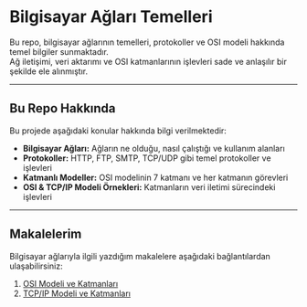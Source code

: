 # Bilgisayar Ağları Temelleri

Bu repo, bilgisayar ağlarının temelleri, protokoller ve OSI modeli hakkında temel bilgiler sunmaktadır.  
Ağ iletişimi, veri aktarımı ve OSI katmanlarının işlevleri sade ve anlaşılır bir şekilde ele alınmıştır.

---

## Bu Repo Hakkında

Bu projede aşağıdaki konular hakkında bilgi verilmektedir:

- **Bilgisayar Ağları:** Ağların ne olduğu, nasıl çalıştığı ve kullanım alanları  
- **Protokoller:** HTTP, FTP, SMTP, TCP/UDP gibi temel protokoller ve işlevleri  
- **Katmanlı Modeller:** OSI modelinin 7 katmanı ve her katmanın görevleri  
- **OSI & TCP/IP Modeli Örnekleri:** Katmanların veri iletimi sürecindeki işlevleri

---

## Makalelerim

Bilgisayar ağlarıyla ilgili yazdığım makalelere aşağıdaki bağlantılardan ulaşabilirsiniz:

1. [OSI Modeli ve Katmanları](https://github.com/Aysegul21/bilgisayar-aglari-temelleri/blob/main/01-OSI-Model.md)  
2. [TCP/IP Modeli ve Katmanları](https://github.com/Aysegul21/bilgisayar-aglari-temelleri/blob/main/02-TCP-IP-Model.md)
